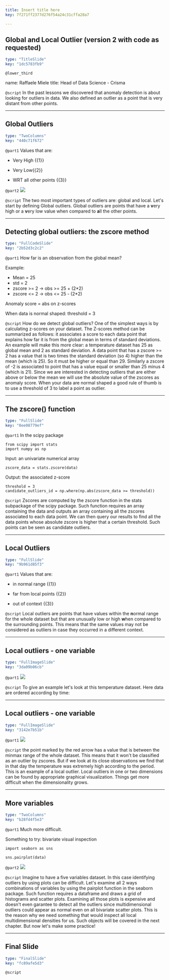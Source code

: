 ```yaml
---
title: Insert title here
key: 7f271ff2377d276f54a24c31cffa28a7

---
```

## Global and Local Outlier (version 2 with code as requested)

```yaml
type: "TitleSlide"
key: "1dc5783fb9"
```

`@lower_third`

name: Raffaele Miele
title: Head of Data Science - Crisma


`@script`
In the past lessons we discovered that anomaly detection is about looking for outliers in data. We also defined an outlier as a point that is very distant from other points.


---
## Global Outliers

```yaml
type: "TwoColumns"
key: "440c71f672"
```

`@part1`
Values that are: 

- Very High {{1}}

- Very Low{{2}}

- WRT all other points {{3}}


`@part2`
![](https://assets.datacamp.com/production/repositories/3976/datasets/061e6c7d4f0db09e7d01c190aed10f0f2cab5bff/outlier_esempio1.png)


`@script`
The two most important types of outliers are: global and local. 
Let's start by defining Global outliers. 
Global outliers are points that have a **v**ery high or a **v**ery low value when compared to **a**ll the other points.


---
## Detecting global outliers: the zscore method

```yaml
type: "FullCodeSlide"
key: "2b52d3c2c2"
```

`@part1`
How far is an observation from the global mean?

Example: 
- Mean = 25
- std = 2
- zscore >= 2 -> obs >= 25 + (2*2) 
- zscore <= 2 -> obs <= 25 - (2*2)

Anomaly score = abs on z-scores 

When data is normal shaped: threshold = 3


`@script`
How do we detect global outliers? One of the simplest ways is by calculating z-scores on your dataset. The Z-scores method can be summarized as follows: it associates a score to each data point that explains how far it is from the global mean in terms of standard deviations. An example will make this more clear: a temperature dataset has 25 as global mean and 2 as standard deviation. A data point that has a zscore >= 2 has a value that is two times the standard deviation (so 4) higher than the mean (which is 25). So it must be higher or equal than 29. Similarly a zscore of -2 is associated to  point that has a value equal or smaller than 25 minus 4 (which is 21). Since we are interested in detecting outliers that are either above or below the mean we will use the absolute value of the zscores as anomaly score. When your data are normal shaped a good rule of thumb is to use a threshold of 3 to label a point as outlier.


---
## The zscore() function

```yaml
type: "FullSlide"
key: "0ee08779ef"
```

`@part1`
In the scipy package
```
from scipy import stats
import numpy as np
```
Input: an univariate numerical array
```
zscore_data = stats.zscore(data)
```
Output: the associated z-score
```
threshold = 3
candidate_outliers_id = np.where(np.abs(zscore_data >= threshold))
```


`@script`
Zscores are computed by the zscore function in the stats subpackage of the scipy package. Such function requires an array containing the data and outputs an array containing all the zscores associated to each data point. We can then query our results to find all the data points whose absolute zscore is higher that a certain threshold. Such points can be seen as candidate outliers.


---
## Local Outliers

```yaml
type: "FullSlide"
key: "9b961d85f3"
```

`@part1`
Values that are: 

- in normal range {{1}}

- far from local points {{2}}

- out of context {{3}}


`@script`
Local outliers are points that have values within the **n**ormal range for the whole dataset but that are unusually low or high **w**hen compared to the surrounding points.
This means that the same values may not be considered as outliers in case they occurred in a different context.


---
## Local outliers - one variable

```yaml
type: "FullImageSlide"
key: "3da09b06cb"
```

`@part1`
![](https://assets.datacamp.com/production/repositories/3976/datasets/b928709eef331399e258325202345ac50649a300/Slide%203.PNG)


`@script`
To give an example let's look at this temperature dataset. Here data are ordered according by time:


---
## Local outliers - one variable

```yaml
type: "FullImageSlide"
key: "3142e7b51b"
```

`@part1`
![](https://assets.datacamp.com/production/repositories/3976/datasets/2cbe00a1b8d71b48bcbdfb75c34fd2880f73243c/Slide%203_2.PNG)


`@script`
the point marked by the red arrow has a value that is between the minmax  range of the whole dataset. This means that it won't be classified as an outlier by zscores. But if we look at its close observations we find that in that day the temperature was extremely high according to the period. This is an example of a local outlier. 
Local outliers in one or two dimensions can be found by appropriate graphical visualization. Things get more difficult when the dimensionality grows.


---
## More variables

```yaml
type: "TwoColumns"
key: "b28fd4f5e3"
```

`@part1`
Much more difficult.

Something to try: bivariate visual inspection

```
import seaborn as sns
```

```
sns.pairplot(data)
```


`@part2`
![](https://assets.datacamp.com/production/repositories/3976/datasets/ba2738be6361ae1843ee3bd97e5067d74f0d1c2c/slide%205.png)


`@script`
Imagine to have a five variables dataset. In this case identifying outliers by using plots can be difficult. Let's examine  all 2 ways combinations of variables by using the pairplot function in the seaborn package. Such function  requires a dataframe and draws a grid of histograms and scatter plots. Examining all those plots is expensive and doesn't even  garantee to detect all the outliers since multidimensional outliers could appear as normal even on all bivariate scatter plots. This is the reason why we need something that would inspect all local multidimensional densities for us. Such objects will be covered in the next chapter. But now let's make some practice!


---
## Final Slide

```yaml
type: "FinalSlide"
key: "fc89afe5d3"
```

`@script`


